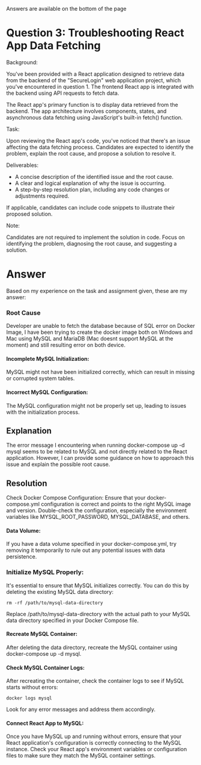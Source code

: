 Answers are available on the bottom of the page

# Question 3: Troubleshooting React App Data Fetching

Background:

You've been provided with a React application designed to retrieve data from the backend of the "SecureLogin" web application project, which you've encountered in question 1. The frontend React app is integrated with the backend using API requests to fetch data.

The React app's primary function is to display data retrieved from the backend. The app architecture involves components, states, and asynchronous data fetching using JavaScript's built-in fetch() function.

Task:

Upon reviewing the React app's code, you've noticed that there's an issue affecting the data fetching process. Candidates are expected to identify the problem, explain the root cause, and propose a solution to resolve it.  

Deliverables:

- A concise description of the identified issue and the root cause.
- A clear and logical explanation of why the issue is occurring.
- A step-by-step resolution plan, including any code changes or adjustments required.

If applicable, candidates can include code snippets to illustrate their proposed solution.  

Note:

Candidates are not required to implement the solution in code. Focus on identifying the problem, diagnosing the root cause, and suggesting a solution.

# Answer

Based on my experience on the task and assignment given, these are my answer:

### Root Cause
Developer are unable to fetch the database because of SQL error on Docker Image, I have been trying to create the docker image both on Windows and Mac using MySQL and MariaDB (Mac doesnt support MySQL at the moment) and still resulting error on both device.

#### Incomplete MySQL Initialization: 
MySQL might not have been initialized correctly, which can result in missing or corrupted system tables.

#### Incorrect MySQL Configuration: 
The MySQL configuration might not be properly set up, leading to issues with the initialization process.

## Explanation
The error message I encountering when running docker-compose up -d mysql seems to be related to MySQL and not directly related to the React application. However, I can provide some guidance on how to approach this issue and explain the possible root cause.

## Resolution

Check Docker Compose Configuration:
Ensure that your docker-compose.yml configuration is correct and points to the right MySQL image and version. Double-check the configuration, especially the environment variables like MYSQL_ROOT_PASSWORD, MYSQL_DATABASE, and others.

#### Data Volume: 
If you have a data volume specified in your docker-compose.yml, try removing it temporarily to rule out any potential issues with data persistence.

### Initialize MySQL Properly:
It's essential to ensure that MySQL initializes correctly. You can do this by deleting the existing MySQL data directory:

`rm -rf /path/to/mysql-data-directory`

Replace /path/to/mysql-data-directory with the actual path to your MySQL data directory specified in your Docker Compose file.

#### Recreate MySQL Container:
After deleting the data directory, recreate the MySQL container using docker-compose up -d mysql.

#### Check MySQL Container Logs:
After recreating the container, check the container logs to see if MySQL starts without errors:

`docker logs mysql`

Look for any error messages and address them accordingly.

#### Connect React App to MySQL:
Once you have MySQL up and running without errors, ensure that your React application's configuration is correctly connecting to the MySQL instance. Check your React app's environment variables or configuration files to make sure they match the MySQL container settings.
